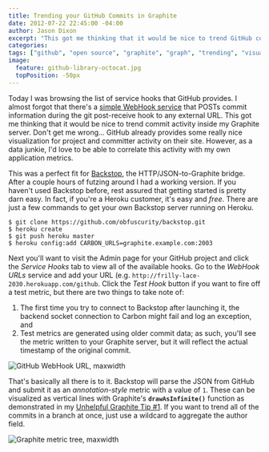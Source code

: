 ```yaml
---
title: Trending your GitHub Commits in Graphite
date: 2012-07-22 22:45:00 -04:00
author: Jason Dixon
excerpt: "This got me thinking that it would be nice to trend GitHub commit activity inside my Graphite server."
categories:
tags: ["github", "open source", "graphite", "graph", "trending", "visualization"]
image:
  feature: github-library-octocat.jpg
  topPosition: -50px
---
```


Today I was browsing the list of service hooks that GitHub provides. I almost forgot that there's a [simple WebHook service](https://help.github.com/articles/post-receive-hooks) that POSTs commit information during the git post-receive hook to any external URL. This got me thinking that it would be nice to trend commit activity inside my Graphite server. Don't get me wrong... GitHub already provides some really nice visualization for project and committer activity on their site. However, as a data junkie, I'd love to be able to correlate this activity with my own application  metrics.

This was a perfect fit for [Backstop](https://github.com/obfuscurity/backstop), the HTTP/JSON-to-Graphite bridge. After a couple hours of futzing around I had a working version. If you haven't used Backstop before, rest assured that getting started is pretty darn easy. In fact, if you're a Heroku customer, it's easy and *free*. There are just a few commands to get your own Backstop server running on Heroku.

```
$ git clone https://github.com/obfuscurity/backstop.git
$ heroku create
$ git push heroku master
$ heroku config:add CARBON_URLS=graphite.example.com:2003
```

Next you'll want to visit the Admin page for your GitHub project and click the *Service Hooks* tab to view all of the available hooks. Go to the *WebHook URLs* service and add your URL (e.g. `http://frilly-lace-2030.herokuapp.com/github`. Click the *Test Hook* button if you want to fire off a test metric, but there are two things to take note of:

1. The first time you try to connect to Backstop after launching it, the backend socket connection to Carbon might fail and log an exception, and
1. Test metrics are generated using older commit data; as such, you'll see the metric written to your Graphite server, but it will reflect the actual timestamp of the original commit.

![GitHub WebHook URL, maxwidth](http://f.cl.ly/items/202B2i1v182Z1a3E2N3v/Screen%20shot%202012-07-22%20at%2010.48.12%20PM.png)

That's basically all there is to it. Backstop will parse the JSON from GitHub and submit it as an *annotation-style* metric with a value of `1`. These can be visualized as vertical lines with Graphite's **`drawAsInfinite()`** function as demonstrated in my [Unhelpful Graphite Tip #1](http://obfuscurity.com/2012/04/Unhelpful-Graphite-Tip-1). If you want to trend all of the commits in a branch at once, just use a wildcard to aggregate the author field.

![Graphite metric tree, maxwidth](http://f.cl.ly/items/111Q3Y2k05363K330Y0I/Screen%20shot%202012-07-22%20at%209.46.20%20PM.png)
